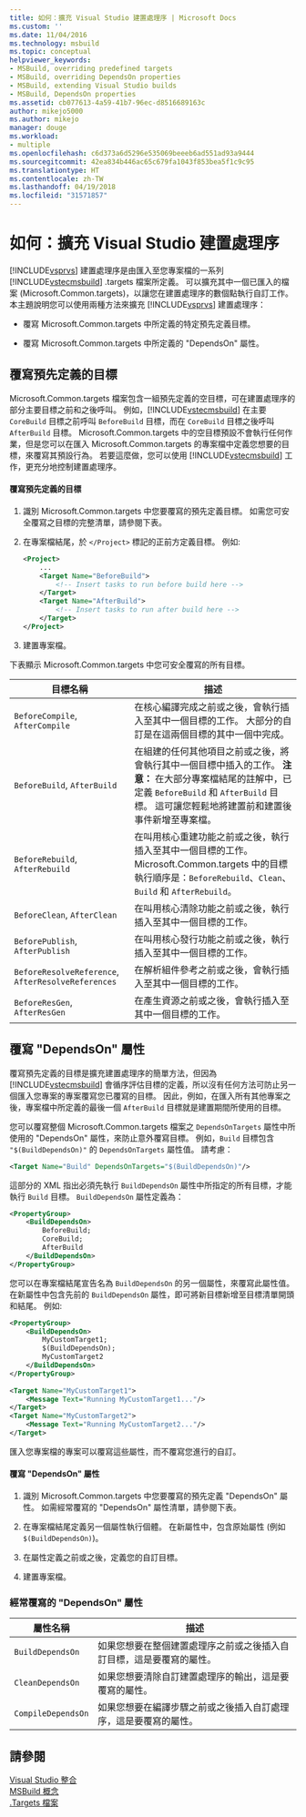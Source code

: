 ```yaml
---
title: 如何：擴充 Visual Studio 建置處理序 | Microsoft Docs
ms.custom: ''
ms.date: 11/04/2016
ms.technology: msbuild
ms.topic: conceptual
helpviewer_keywords:
- MSBuild, overriding predefined targets
- MSBuild, overriding DependsOn properties
- MSBuild, extending Visual Studio builds
- MSBuild, DependsOn properties
ms.assetid: cb077613-4a59-41b7-96ec-d8516689163c
author: mikejo5000
ms.author: mikejo
manager: douge
ms.workload:
- multiple
ms.openlocfilehash: c6d373a6d5296e535069beeeb6ad551ad93a9444
ms.sourcegitcommit: 42ea834b446ac65c679fa1043f853bea5f1c9c95
ms.translationtype: HT
ms.contentlocale: zh-TW
ms.lasthandoff: 04/19/2018
ms.locfileid: "31571857"
---
```

# <a name="how-to-extend-the-visual-studio-build-process"></a>如何：擴充 Visual Studio 建置處理序
[!INCLUDE[vsprvs](../code-quality/includes/vsprvs_md.md)] 建置處理序是由匯入至您專案檔的一系列 [!INCLUDE[vstecmsbuild](../extensibility/internals/includes/vstecmsbuild_md.md)] .targets 檔案所定義。 可以擴充其中一個已匯入的檔案 (Microsoft.Common.targets)，以讓您在建置處理序的數個點執行自訂工作。 本主題說明您可以使用兩種方法來擴充 [!INCLUDE[vsprvs](../code-quality/includes/vsprvs_md.md)] 建置處理序：  
  
-   覆寫 Microsoft.Common.targets 中所定義的特定預先定義目標。  
  
-   覆寫 Microsoft.Common.targets 中所定義的 "DependsOn" 屬性。  
  
## <a name="overriding-predefined-targets"></a>覆寫預先定義的目標  
 Microsoft.Common.targets 檔案包含一組預先定義的空目標，可在建置處理序的部分主要目標之前和之後呼叫。 例如，[!INCLUDE[vstecmsbuild](../extensibility/internals/includes/vstecmsbuild_md.md)] 在主要 `CoreBuild` 目標之前呼叫 `BeforeBuild` 目標，而在 `CoreBuild` 目標之後呼叫 `AfterBuild` 目標。 Microsoft.Common.targets 中的空目標預設不會執行任何作業，但是您可以在匯入 Microsoft.Common.targets 的專案檔中定義您想要的目標，來覆寫其預設行為。 若要這麼做，您可以使用 [!INCLUDE[vstecmsbuild](../extensibility/internals/includes/vstecmsbuild_md.md)] 工作，更充分地控制建置處理序。  
  
#### <a name="to-override-a-predefined-target"></a>覆寫預先定義的目標  
  
1.  識別 Microsoft.Common.targets 中您要覆寫的預先定義目標。 如需您可安全覆寫之目標的完整清單，請參閱下表。  
  
2.  在專案檔結尾，於 `</Project>` 標記的正前方定義目標。 例如:   
  
    ```xml  
    <Project>  
        ...  
        <Target Name="BeforeBuild">  
            <!-- Insert tasks to run before build here -->  
        </Target>  
        <Target Name="AfterBuild">  
            <!-- Insert tasks to run after build here -->  
        </Target>  
    </Project>  
    ```  
  
3.  建置專案檔。  
  
 下表顯示 Microsoft.Common.targets 中您可安全覆寫的所有目標。  
  
|目標名稱|描述|  
|-----------------|-----------------|  
|`BeforeCompile`, `AfterCompile`|在核心編譯完成之前或之後，會執行插入至其中一個目標的工作。 大部分的自訂是在這兩個目標的其中一個中完成。|  
|`BeforeBuild`, `AfterBuild`|在組建的任何其他項目之前或之後，將會執行其中一個目標中插入的工作。 **注意：** 在大部分專案檔結尾的註解中，已定義 `BeforeBuild` 和 `AfterBuild` 目標。 這可讓您輕鬆地將建置前和建置後事件新增至專案檔。|  
|`BeforeRebuild`, `AfterRebuild`|在叫用核心重建功能之前或之後，執行插入至其中一個目標的工作。 Microsoft.Common.targets 中的目標執行順序是：`BeforeRebuild`、`Clean`、`Build` 和 `AfterRebuild`。|  
|`BeforeClean`, `AfterClean`|在叫用核心清除功能之前或之後，執行插入至其中一個目標的工作。|  
|`BeforePublish`, `AfterPublish`|在叫用核心發行功能之前或之後，執行插入至其中一個目標的工作。|  
|`BeforeResolveReference`, `AfterResolveReferences`|在解析組件參考之前或之後，會執行插入至其中一個目標的工作。|  
|`BeforeResGen`, `AfterResGen`|在產生資源之前或之後，會執行插入至其中一個目標的工作。|  
  
## <a name="overriding-dependson-properties"></a>覆寫 "DependsOn" 屬性  
 覆寫預先定義的目標是擴充建置處理序的簡單方法，但因為 [!INCLUDE[vstecmsbuild](../extensibility/internals/includes/vstecmsbuild_md.md)] 會循序評估目標的定義，所以沒有任何方法可防止另一個匯入您專案的專案覆寫您已覆寫的目標。 因此，例如，在匯入所有其他專案之後，專案檔中所定義的最後一個 `AfterBuild` 目標就是建置期間所使用的目標。  
  
 您可以覆寫整個 Microsoft.Common.targets 檔案之 `DependsOnTargets` 屬性中所使用的 "DependsOn" 屬性，來防止意外覆寫目標。 例如，`Build` 目標包含 `"$(BuildDependsOn)"` 的 `DependsOnTargets` 屬性值。 請考慮：  
  
```xml  
<Target Name="Build" DependsOnTargets="$(BuildDependsOn)"/>  
```  
  
 這部分的 XML 指出必須先執行 `BuildDependsOn` 屬性中所指定的所有目標，才能執行 `Build` 目標。 `BuildDependsOn` 屬性定義為：  
  
```xml  
<PropertyGroup>  
    <BuildDependsOn>  
        BeforeBuild;  
        CoreBuild;  
        AfterBuild  
    </BuildDependsOn>  
</PropertyGroup>  
```  
  
 您可以在專案檔結尾宣告名為 `BuildDependsOn` 的另一個屬性，來覆寫此屬性值。 在新屬性中包含先前的 `BuildDependsOn` 屬性，即可將新目標新增至目標清單開頭和結尾。 例如:   
  
```xml  
<PropertyGroup>  
    <BuildDependsOn>  
        MyCustomTarget1;  
        $(BuildDependsOn);  
        MyCustomTarget2  
    </BuildDependsOn>  
</PropertyGroup>  
  
<Target Name="MyCustomTarget1">  
    <Message Text="Running MyCustomTarget1..."/>  
</Target>  
<Target Name="MyCustomTarget2">  
    <Message Text="Running MyCustomTarget2..."/>  
</Target>  
```  
  
 匯入您專案檔的專案可以覆寫這些屬性，而不覆寫您進行的自訂。  
  
#### <a name="to-override-a-dependson-property"></a>覆寫 "DependsOn" 屬性  
  
1.  識別 Microsoft.Common.targets 中您要覆寫的預先定義 "DependsOn" 屬性。 如需經常覆寫的 "DependsOn" 屬性清單，請參閱下表。  
  
2.  在專案檔結尾定義另一個屬性執行個體。 在新屬性中，包含原始屬性 (例如 `$(BuildDependsOn)`)。  
  
3.  在屬性定義之前或之後，定義您的自訂目標。  
  
4.  建置專案檔。  
  
### <a name="commonly-overridden-dependson-properties"></a>經常覆寫的 "DependsOn" 屬性  
  
|屬性名稱|描述|  
|-------------------|-----------------|  
|`BuildDependsOn`|如果您想要在整個建置處理序之前或之後插入自訂目標，這是要覆寫的屬性。|  
|`CleanDependsOn`|如果您想要清除自訂建置處理序的輸出，這是要覆寫的屬性。|  
|`CompileDependsOn`|如果您想要在編譯步驟之前或之後插入自訂處理序，這是要覆寫的屬性。|  
  
## <a name="see-also"></a>請參閱  
 [Visual Studio 整合](../msbuild/visual-studio-integration-msbuild.md)   
 [MSBuild 概念](../msbuild/msbuild-concepts.md)   
 [.Targets 檔案](../msbuild/msbuild-dot-targets-files.md)